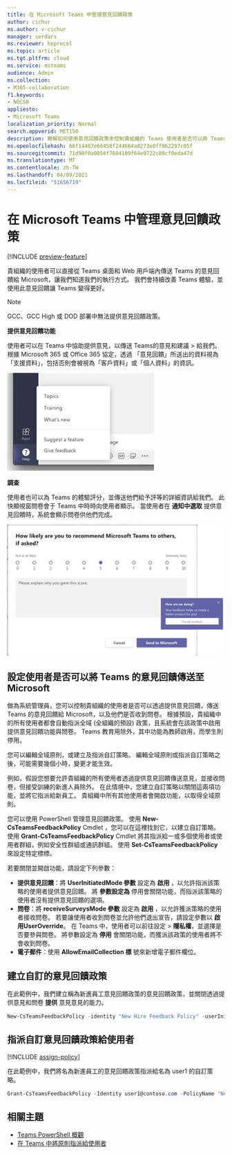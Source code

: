 ```yaml
---
title: 在 Microsoft Teams 中管理意見回饋政策
author: cichur
ms.author: v-cichur
manager: serdars
ms.reviewer: heprecel
ms.topic: article
ms.tgt.pltfrm: cloud
ms.service: msteams
audience: Admin
ms.collection:
- M365-collaboration
f1.keywords:
- NOCSH
appliesto:
- Microsoft Teams
localization_priority: Normal
search.appverid: MET150
description: 瞭解如何使用意見回饋政策來控制貴組織的 Teams 使用者是否可以將 Teams 的意見回饋提交給 Microsoft。
ms.openlocfilehash: 66f14467e66456f244664a8273e0ff962297c05f
ms.sourcegitcommit: 71d90f0a0056f7604109f64e9722c80cf0eda47d
ms.translationtype: MT
ms.contentlocale: zh-TW
ms.lasthandoff: 04/09/2021
ms.locfileid: "51656719"
---
```

# <a name="manage-feedback-policies-in-microsoft-teams"></a>在 Microsoft Teams 中管理意見回饋政策

[!INCLUDE [preview-feature](includes/preview-feature.md)]

貴組織的使用者可以直接從 Teams 桌面和 Web 用戶端內傳送 Teams 的意見回饋給 Microsoft，讓我們知道我們的執行方式。 我們會持續改善 Teams 體驗，並使用此意見回饋讓 Teams 變得更好。

> [!NOTE]
> GCC、GCC High 或 DOD 部署中無法提供意見回饋政策。

**提供意見回饋功能**

使用者可以在 Teams 中協助提供意見，以傳送 Teams的意見和建議  >  給我們。 根據 Microsoft  365 或 Office 365 協定，透過 「意見回饋」所送出的資料視為「支援資料」，包括否則會被視為「客戶資料」或「個人資料」的資訊。

![Teams 中提供意見回饋選項的螢幕擷取畫面](media/manage-feedback-policies-in-teams-give-feedback.png)

**調查**

使用者也可以為 Teams 的體驗評分，並傳送他們給予評等的詳細資訊給我們。 此快顯視窗問卷會于 Teams 中時時向使用者顯示。 當使用者在 **通知中選取** 提供意見回饋時，系統會顯示問卷供他們完成。

![Teams 中的問卷通知和表單](media/manage-feedback-policies-in-teams-survey.png)

## <a name="set-whether-users-can-send-feedback-about-teams-to-microsoft"></a>設定使用者是否可以將 Teams 的意見回饋傳送至 Microsoft

做為系統管理員，您可以控制貴組織的使用者是否可以透過提供意見回饋，傳送 Teams 的意見回饋給 Microsoft，以及他們是否收到問卷。 根據預設，貴組織中的所有使用者都會自動指派全域 (全組織的預設) 政策，且系統會在該政策中啟用提供意見回饋功能與問卷。 Teams 教育用除外，其中功能為教師啟用，而學生則停用。

您可以編輯全域原則，或建立及指派自訂策略。 編輯全域原則或指派自訂策略之後，可能需要幾個小時，變更才能生效。

例如，假設您想要允許貴組織的所有使用者透過提供意見回饋傳送意見，並接收問卷，但接受訓練的新進人員除外。 在此情境中，您建立自訂策略以關閉這兩項功能，並將它指派給新員工。 貴組織中所有其他使用者會開啟功能，以取得全域原則。  

您可以使用 PowerShell 管理意見回饋政策。 使用 **New-CsTeamsFeedbackPolicy** Cmdlet *[](https://docs.microsoft.com/office365/enterprise/powershell/manage-skype-for-business-online-with-office-365-powershell)*，您可以在這裡找到它，以建立自訂策略。 使用 **Grant-CsTeamsFeedbackPolicy** Cmdlet 將其指派給一或多個使用者或使用者群組，例如安全性群組或通訊群組。 使用 **Set-CsTeamsFeedbackPolicy** 來設定特定標標。

若要關閉並開啟功能，請設定下列參數：

 - **提供意見回饋**：將 **UserInitiatedMode 參數** 設定為 **啟用** ，以允許指派該策略的使用者提供意見回饋。 將 **參數設定為** 停用會關閉功能，而指派該策略的使用者沒有提供意見回饋的選項。
 - **問卷**：將 **receiveSurveysMode 參數** 設定為 **啟用** ，以允許獲派策略的使用者接收問卷。 若要讓使用者收到問卷並允許他們退出宣告，請設定參數以 **啟用UserOverride**。 在 Teams 中，使用者可以前往設定  >  **隱私權**，並選擇是否要參與問卷。 將參數設定為 **停用** 會關閉功能，而獲派該政策的使用者將不會收到問卷。
 - **電子郵件**：使用 **AllowEmailCollection 標** 號來新增電子郵件欄位。

## <a name="create-a-custom-feedback-policy"></a>建立自訂的意見回饋政策

在此範例中，我們建立稱為新進員工意見回饋政策的意見回饋政策，並關閉透過提供意見和問卷 **提供** 意見意見的能力。

```PowerShell
New-CsTeamsFeedbackPolicy -identity "New Hire Feedback Policy" -userInitiatedMode disabled -receiveSurveysMode disabled
```

## <a name="assign-a-custom-feedback-policy-to-users"></a>指派自訂意見回饋政策給使用者

[!INCLUDE [assign-policy](includes/assign-policy.md)]

在此範例中，我們將名為新進員工的意見回饋政策指派給名為 user1 的自訂策略。

```PowerShell
Grant-CsTeamsFeedbackPolicy -Identity user1@contoso.com -PolicyName "New Hire Feedback Policy"
```

## <a name="related-topics"></a>相關主題

- [Teams PowerShell 概觀](teams-powershell-overview.md)
- [在 Teams 中將原則指派給使用者](assign-policies.md)
